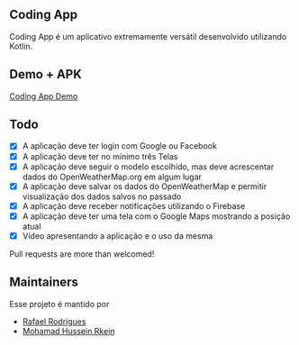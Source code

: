 ## Coding App

Coding App é um aplicativo extremamente versátil desenvolvido utilizando Kotlin.

## Demo + APK

[Coding App Demo](https://drive.google.com/drive/folders/1-1-26tPKqea70ZyosSY7MJuG9kKW-vnN?usp=sharing)

## Todo

- [x] A aplicação deve ter login com Google ou Facebook
- [x] A aplicação deve ter no mínimo três Telas
- [x] A aplicação deve seguir o modelo escolhido, mas deve acrescentar dados do OpenWeatherMap.org em algum lugar
- [x] A aplicação deve salvar os dados do OpenWeatherMap e permitir visualização dos dados salvos no passado
- [x] A aplicação deve receber notificações utilizando o Firebase
- [x] A aplicação deve ter uma tela com o Google Maps mostrando a posição atual
- [X] Vídeo apresentando a aplicação e o uso da mesma

Pull requests are more than welcomed!

## Maintainers

Esse projeto é mantido por

- [Rafael Rodrigues](http://github.com/rrvsrafael)
- [Mohamad Hussein Rkein](http://github.com/moha-rk)
